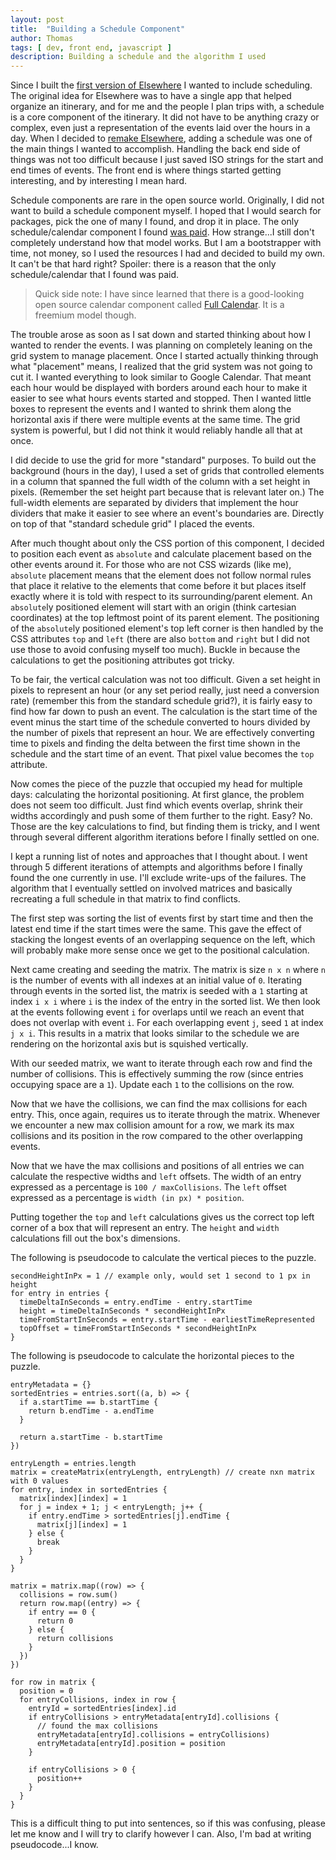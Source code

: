 ```yaml
---
layout: post
title:  "Building a Schedule Component"
author: Thomas
tags: [ dev, front end, javascript ]
description: Building a schedule and the algorithm I used
---
```


Since I built the [first version of Elsewhere](/blog/elsewhere-diary) I wanted to include scheduling. The original idea for Elsewhere was to have a single app that helped organize an itinerary, and for me and the people I plan trips with, a schedule is a core component of the itinerary. It did not have to be anything crazy or complex, even just a representation of the events laid over the hours in a day. When I decided to [remake Elsewhere](/blog/remaking-elsewhere), adding a schedule was one of the main things I wanted to accomplish. Handling the back end side of things was not too difficult because I just saved ISO strings for the start and end times of events. The front end is where things started getting interesting, and by interesting I mean hard.

Schedule components are rare in the open source world. Originally, I did not want to build a schedule component myself. I hoped that I would search for packages, pick the one of many I found, and drop it in place. The only schedule/calendar component I found [was paid](https://www.syncfusion.com/react-components/react-scheduler). How strange...I still don't completely understand how that model works. But I am a bootstrapper with time, not money, so I used the resources I had and decided to build my own. It can't be that hard right? Spoiler: there is a reason that the only schedule/calendar that I found was paid.

> Quick side note: I have since learned that there is a good-looking open source calendar component called [Full Calendar](https://fullcalendar.io/). It is a freemium model though.

The trouble arose as soon as I sat down and started thinking about how I wanted to render the events. I was planning on completely leaning on the grid system to manage placement. Once I started actually thinking through what "placement" means, I realized that the grid system was not going to cut it. I wanted everything to look similar to Google Calendar. That meant each hour would be displayed with borders around each hour to make it easier to see what hours events started and stopped. Then I wanted little boxes to represent the events and I wanted to shrink them along the horizontal axis if there were multiple events at the same time. The grid system is powerful, but I did not think it would reliably handle all that at once.

I did decide to use the grid for more "standard" purposes. To build out the background (hours in the day), I used a set of grids that controlled elements in a column that spanned the full width of the column with a set height in pixels. (Remember the set height part because that is relevant later on.) The full-width elements are separated by dividers that implement the hour dividers that make it easier to see where an event's boundaries are. Directly on top of that "standard schedule grid" I placed the events.

After much thought about only the CSS portion of this component, I decided to position each event as `absolute` and calculate placement based on the other events around it. For those who are not CSS wizards (like me), `absolute` placement means that the element does not follow normal rules that place it relative to the elements that come before it but places itself exactly where it is told with respect to its surrounding/parent element. An `absolute`ly positioned element will start with an origin (think cartesian coordinates) at the top leftmost point of its parent element. The positioning of the `absolute`ly positioned element's top left corner is then handled by the CSS attributes `top` and `left` (there are also `bottom` and `right` but I did not use those to avoid confusing myself too much). Buckle in because the calculations to get the positioning attributes got tricky.

To be fair, the vertical calculation was not too difficult. Given a set height in pixels to represent an hour (or any set period really, just need a conversion rate) (remember this from the standard schedule grid?), it is fairly easy to find how far down to push an event. The calculation is the start time of the event minus the start time of the schedule converted to hours divided by the number of pixels that represent an hour. We are effectively converting time to pixels and finding the delta between the first time shown in the schedule and the start time of an event. That pixel value becomes the `top` attribute.

Now comes the piece of the puzzle that occupied my head for multiple days: calculating the horizontal positioning. At first glance, the problem does not seem too difficult. Just find which events overlap, shrink their widths accordingly and push some of them further to the right. Easy? No. Those are the key calculations to find, but finding them is tricky, and I went through several different algorithm iterations before I finally settled on one.

I kept a running list of notes and approaches that I thought about. I went through 5 different iterations of attempts and algorithms before I finally found the one currently in use. I'll exclude write-ups of the failures. The algorithm that I eventually settled on involved matrices and basically recreating a full schedule in that matrix to find conflicts.

The first step was sorting the list of events first by start time and then the latest end time if the start times were the same. This gave the effect of stacking the longest events of an overlapping sequence on the left, which will probably make more sense once we get to the positional calculation.

Next came creating and seeding the matrix. The matrix is size `n x n` where `n` is the number of events with all indexes at an initial value of `0`. Iterating through events in the sorted list, the matrix is seeded with a `1` starting at index `i x i` where `i` is the index of the entry in the sorted list. We then look at the events following event `i` for overlaps until we reach an event that does not overlap with event `i`. For each overlapping event `j`, seed `1` at index `j x i`. This results in a matrix that looks similar to the schedule we are rendering on the horizontal axis but is squished vertically.

With our seeded matrix, we want to iterate through each row and find the number of collisions. This is effectively summing the row (since entries occupying space are a `1`). Update each `1` to the collisions on the row.

Now that we have the collisions, we can find the max collisions for each entry. This, once again, requires us to iterate through the matrix. Whenever we encounter a new max collision amount for a row, we mark its max collisions and its position in the row compared to the other overlapping events.

Now that we have the max collisions and positions of all entries we can calculate the respective widths and `left` offsets. The width of an entry expressed as a percentage is `100 / maxCollisions`. The `left` offset expressed as a percentage is `width (in px) * position`.

Putting together the `top` and `left` calculations gives us the correct top left corner of a box that will represent an entry. The `height` and `width` calculations fill out the box's dimensions.

The following is pseudocode to calculate the vertical pieces to the puzzle.

```
secondHeightInPx = 1 // example only, would set 1 second to 1 px in height
for entry in entries {
  timeDeltaInSeconds = entry.endTime - entry.startTime
  height = timeDeltaInSeconds * secondHeightInPx
  timeFromStartInSeconds = entry.startTime - earliestTimeRepresented
  topOffset = timeFromStartInSeconds * secondHeightInPx
}
```

The following is pseudocode to calculate the horizontal pieces to the puzzle.

```
entryMetadata = {}
sortedEntries = entries.sort((a, b) => {
  if a.startTime == b.startTime {
    return b.endTime - a.endTime
  }

  return a.startTime - b.startTime
})

entryLength = entries.length
matrix = createMatrix(entryLength, entryLength) // create nxn matrix with 0 values
for entry, index in sortedEntries {
  matrix[index][index] = 1
  for j = index + 1; j < entryLength; j++ {
    if entry.endTime > sortedEntries[j].endTime {
      matrix[j][index] = 1
    } else {
      break
    }
  }
}

matrix = matrix.map((row) => {
  collisions = row.sum()
  return row.map((entry) => {
    if entry == 0 {
      return 0
    } else {
      return collisions
    }
  })
})

for row in matrix {
  position = 0
  for entryCollisions, index in row {
    entryId = sortedEntries[index].id
    if entryCollisions > entryMetadata[entryId].collisions {
      // found the max collisions
      entryMetadata[entryId].collisions = entryCollisions)
      entryMetadata[entryId].position = position
    }

    if entryCollisions > 0 {
      position++
    }
  }
}
```

This is a difficult thing to put into sentences, so if this was confusing, please let me know and I will try to clarify however I can. Also, I'm bad at writing pseudocode...I know.
